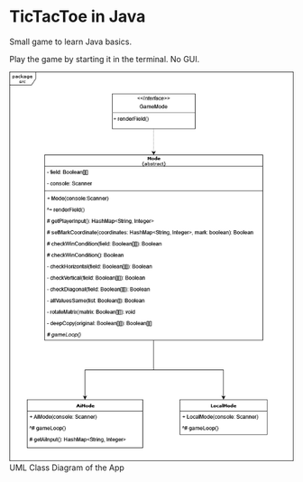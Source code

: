 # TicTacToe in Java

Small game to learn Java basics.

Play the game by starting it in the terminal. No GUI.

![UML Class Diagram](uml/TicTacToe-class-diagram.png)
UML Class Diagram of the App
